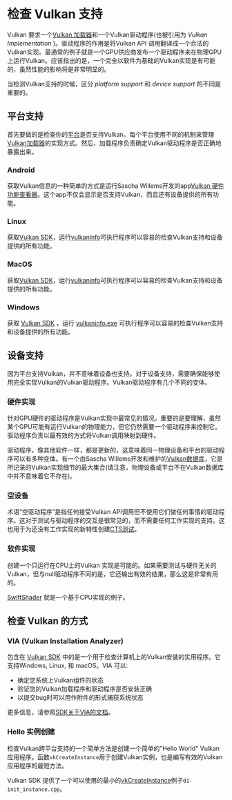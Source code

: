 # 检查 Vulkan 支持

Vulkan 要求一个[Vulkan 加载器](./loader.md)和一个Vulkan驱动程序(也被引用为 _Vulkan Implementation_ )。驱动程序的作用是将Vulkan API 调用翻译成一个合法的Vulkan实现。最通常的例子就是一个GPU供应商发布一个驱动程序来在物理GPU上运行Vulkan。应该指出的是，一个完全以软件为基础的Vulkan实现是有可能的，虽然性能的影响将是非常明显的。

当检测Vulkan支持的时候，区分 _platform support_ 和 _device support_ 的不同是重要的。

## 平台支持

首先要做的是检查你的[平台](./platforms.md)是否支持Vulkan。每个平台使用不同的机制来管理[Vulkan加载器](./loader.md)的实现方式。然后，加载程序负责确定Vulkan驱动程序是否正确地暴露出来。

### Android
获取Vulkan信息的一种简单的方式是运行Sascha Willems开发的app[Vulkan 硬件功能查看器](https://play.google.com/store/apps/details?id=de.saschawillems.vulkancapsviewer&hl=en_US)。这个app不仅会显示是否支持Vulkan，而且还有设备提供的所有功能。

### Linux

获取[Vulkan SDK](https://vulkan.lunarg.com/sdk/home#linux)，运行[vulkaninfo](https://vulkan.lunarg.com/doc/sdk/latest/linux/vulkaninfo.html)可执行程序可以容易的检查Vulkan支持和设备提供的所有功能。

### MacOS

获取[Vulkan SDK](https://vulkan.lunarg.com/sdk/home#mac)，运行[vulkaninfo](https://vulkan.lunarg.com/doc/sdk/latest/mac/vulkaninfo.html)可执行程序可以容易的检查Vulkan支持和设备提供的所有功能。

### Windows

获取 [Vulkan SDK](https://vulkan.lunarg.com/sdk/home#windows) ，运行 [vulkaninfo.exe](https://vulkan.lunarg.com/doc/sdk/latest/windows/vulkaninfo.html) 可执行程序可以容易的检查Vulkan支持和设备提供的所有功能。

## 设备支持

因为平台支持Vulkan，并不意味着设备也支持。对于设备支持，需要确保能够使用完全实现Vulkan的Vulkan驱动程序。Vulkan驱动程序有几个不同的变体。

### 硬件实现


针对GPU硬件的驱动程序是Vulkan实现中最常见的情况。重要的是要理解，虽然某个GPU可能有运行Vulkan的物理能力，但它仍然需要一个驱动程序来控制它。驱动程序负责以最有效的方式将Vulkan调用映射到硬件。

驱动程序，像其他软件一样，都是更新的，这意味着同一物理设备和平台的驱动程序可以有多种变体。有一个由Sascha Willems开发和维护的[Vulkan数据库](https://vulkan.gpuinfo.org/)，它是所记录的Vulkan实现细节的最大集合(请注意，物理设备或平台不在Vulkan数据库中并不意味着它不存在)。

### 空设备

术语“空驱动程序”是指任何接受Vulkan API调用但不使用它们做任何事情的驱动程序。这对于测试与驱动程序的交互是很常见的，而不需要任何工作实现的支持。这也用于为还没有工作实现的新特性创建[CTS测试](./vulkan_cts.md)。

### 软件实现

创建一个只运行在CPU上的Vulkan 实现是可能的。如果需要测试与硬件无关的Vulkan，但与null驱动程序不同的是，它还输出有效的结果，那么这是非常有用的。

[SwiftShader](https://github.com/google/swiftshader) 就是一个基于CPU实现的例子。

## 检查 Vulkan 的方式

### VIA (Vulkan Installation Analyzer)

包含在 [Vulkan SDK](https://vulkan.lunarg.com/sdk/home) 中的是一个用于检查计算机上的Vulkan安装的实用程序。它支持Windows, Linux, 和 macOS。VIA 可以:
 - 确定您系统上Vulkan组件的状态
 - 验证您的Vulkan加载程序和驱动程序是否安装正确
 - 以提交bug时可以用作附件的形式捕获系统状态

更多信息，请参照[SDK关于VIA的文档](https://vulkan.lunarg.com/doc/sdk/latest/windows/via.html)。

### Hello 实例创建

检查Vulkan跨平台支持的一个简单方法是创建一个简单的"Hello World" Vulkan应用程序。函数`vkCreateInstance`用于创建Vulkan实例，也是编写有效的Vulkan应用程序的最短方法。

Vulkan SDK 提供了一个可以使用的最小的[vkCreateInstance](https://vulkan.lunarg.com/doc/view/latest/windows/tutorial/html/01-init_instance.html)例子`01-init_instance.cpp`。
